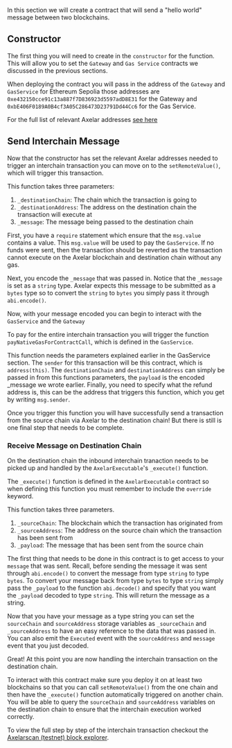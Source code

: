 In this section we will create a contract that will send a "hello world" message between two blockchains.

## Constructor

The first thing you will need to create in the `constructor` for the function. This will allow you to set the `Gateway` and `Gas Service` contracts we discussed in the previous sections.

When deploying the contract you will pass in the address of the `Gateway` and `GasService` for Ethereum Sepolia those addresses are `0xe432150cce91c13a887f7D836923d5597adD8E31` for the Gateway and `0xbE406F0189A0B4cf3A05C286473D23791Dd44Cc6` for the Gas Service.

For the full list of relevant Axelar addresses
<a href="https://docs.axelar.dev/resources/contract-addresses/testnet" target="_blank">see here</a>

## Send Interchain Message

Now that the constructor has set the relevant Axelar addresses needed to trigger an interchain transaction you can move on to the `setRemoteValue()`, which will trigger this transaction.

This function takes three parameters:

1. `_destinationChain`: The chain which the transaction is going to
2. `_destinationAddress`: The address on the destination chain the transaction will execute at
3. `_message`: The message being passed to the destination chain

First, you have a `require` statement which ensure that the `msg.value` contains a value. This `msg.value` will be used to pay the `GasService`. If no funds were sent, then the transaction should be reverted as the transaction cannot execute on the Axelar blockchain and destination chain without any gas.

Next, you encode the `_message` that was passed in. Notice that the `_message` is set as a `string` type. Axelar expects this message to be submitted as a `bytes` type so to convert the `string` to `bytes` you simply pass it through `abi.encode()`.

Now, with your message encoded you can begin to interact with the `GasService` and the `Gateway`

To pay for the entire interchain transaction you will trigger the function `payNativeGasForContractCall`, which is defined in the `GasService`.

This function needs the parameters explained earlier in the GasService section. The `sender` for this transaction will be this contract, which is `address(this)`. The `destinationChain` and `destinationAddress` can simply be passed in from this functions parameters, the `payload` is the encoded \_message we wrote earlier. Finally, you need to specify what the refund address is, this can be the address that triggers this function, which you get by writing `msg.sender`.

Once you trigger this function you will have successfully send a transaction from the source chain via Axelar to the destination chain! But there is still is one final step that needs to be complete.

### Receive Message on Destination Chain

On the destination chain the inbound interchain tranaction needs to be picked up and handled by the `AxelarExecutable`'s `_execute()` function.

The `_execute()` function is defined in the `AxelarExecutable` contract so when defining this function you must remember to include the `override` keyword.

This function takes three parameters.

1. `_sourceChain`: The blockchain which the transaction has originated from
2. `_sourceAddress`: The address on the source chain which the transaction has been sent from
3. `_payload`: The message that has been sent from the source chain

The first thing that needs to be done in this contract is to get access to your `message` that was sent. Recall, before sending the message it was sent through `abi.encode()` to convert the message from type `string` to type `bytes`. To convert your message back from type `bytes` to type `string` simply pass the `_payload` to the function `abi.decode()` and specify that you want the `_payload` decoded to type `string`. This will return the message as a string.

Now that you have your message as a type string you can set the `sourceChain` and `sourceAddress` storage variables as `_sourceChain` and `_sourceAddress` to have an easy reference to the data that was passed in. You can also emit the `Executed` event with the `sourceAddress` and `message` event that you just decoded.

Great! At this point you are now handling the interchain transaction on the destination chain.

To interact with this contract make sure you deploy it on at least two blockchains so that you can call `setRemoteValue()` from the one chain and then have the `_execute()` function automatically triggered on another chain. You will be able to query the `sourceChain` and `sourceAddress` variables on the destination chain to ensure that the interchain execution worked correctly.

To view the full step by step of the interchain transaction checkout the <a href="https://testnet.axelarscan.io" target="_blank">Axelarscan (testnet) block explorer</a>.

